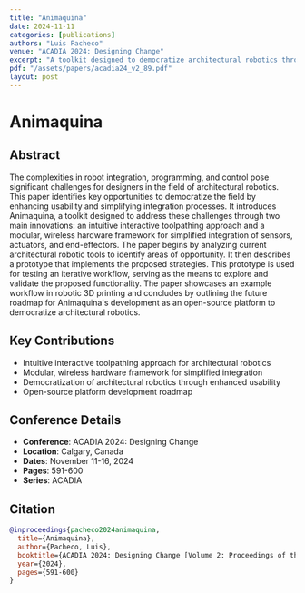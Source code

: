 ```yaml
---
title: "Animaquina"
date: 2024-11-11
categories: [publications]
authors: "Luis Pacheco"
venue: "ACADIA 2024: Designing Change"
excerpt: "A toolkit designed to democratize architectural robotics through intuitive interactive toolpathing and modular wireless hardware framework for simplified integration of sensors, actuators, and end-effectors."
pdf: "/assets/papers/acadia24_v2_89.pdf"
layout: post
---
```


# Animaquina

## Abstract

The complexities in robot integration, programming, and control pose significant challenges for designers in the field of architectural robotics. This paper identifies key opportunities to democratize the field by enhancing usability and simplifying integration processes. It introduces Animaquina, a toolkit designed to address these challenges through two main innovations: an intuitive interactive toolpathing approach and a modular, wireless hardware framework for simplified integration of sensors, actuators, and end-effectors. The paper begins by analyzing current architectural robotic tools to identify areas of opportunity. It then describes a prototype that implements the proposed strategies. This prototype is used for testing an iterative workflow, serving as the means to explore and validate the proposed functionality. The paper showcases an example workflow in robotic 3D printing and concludes by outlining the future roadmap for Animaquina's development as an open-source platform to democratize architectural robotics.

## Key Contributions

- Intuitive interactive toolpathing approach for architectural robotics
- Modular, wireless hardware framework for simplified integration
- Democratization of architectural robotics through enhanced usability
- Open-source platform development roadmap

## Conference Details

- **Conference**: ACADIA 2024: Designing Change
- **Location**: Calgary, Canada
- **Dates**: November 11-16, 2024
- **Pages**: 591-600
- **Series**: ACADIA

## Citation

```bibtex
@inproceedings{pacheco2024animaquina,
  title={Animaquina},
  author={Pacheco, Luis},
  booktitle={ACADIA 2024: Designing Change [Volume 2: Proceedings of the 44th Annual Conference for the Association for Computer Aided Design in Architecture (ACADIA)]},
  year={2024},
  pages={591-600}
}
```

